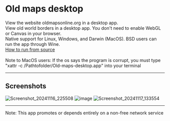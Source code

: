 # Old maps desktop

View the website oldmapsonline.org in a desktop app.
<br>
View old world borders in a desktop app. You don't need to enable WebGL or Canvas in your browser.
<br>
Native support for Linux, Windows, and Darwin (MacOS). BSD users can run the app through Wine.
<br>
<a href="https://github.com/Tre-brock/Old-maps-desktop/issues/1">How to run from source</a>
<br>
<br>
Note to MacOS users: If the os says the program is corrupt, you must type "xattr -c /Pathtofolder/Old-maps-desktop.app" into your terminal
<hr>
<h2>Screenshots</h2>

![Screenshot_20241116_225508](https://github.com/user-attachments/assets/3a36a10e-4add-4e85-83c0-91cd26878b96)
![image](https://github.com/user-attachments/assets/fef0383d-ce7e-45b8-a587-fd82a50a3c9a)
![Screenshot_20241117_133554](https://github.com/user-attachments/assets/cb894077-e858-4346-bb4a-a773f289cbb7)
<br>
<hr>
Note: This app promotes or depends entirely on a non-free network service
